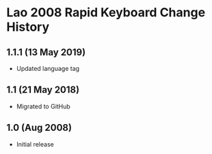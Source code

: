 Lao 2008 Rapid Keyboard Change History
=======================

1.1.1 (13 May 2019)
-----------------
* Updated language tag

1.1 (21 May 2018)
-----------------
* Migrated to GitHub

1.0 (Aug 2008)
-----------------
* Initial release
